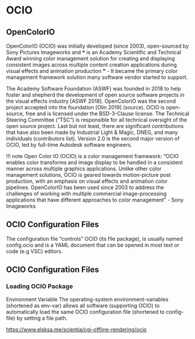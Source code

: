 # OCIO

## OpenColorIO

OpenColorIO (OCIO) was initially developed (since 2003), open-sourced by Sony Pictures Imageworks and ❝ is an Academy Scientific and Technical Award winning color management solution for creating and displaying consistent images across multiple content creation applications during visual effects and animation production ❞ - It became the primary color management framework solution many software vendor started to support.


The Academy Software Foundation (ASWF) was founded in 2018 to help foster and shepherd the development of open source software projects in the visual effects industry [ASWF 2018]. OpenColorIO was the second project accepted into the foundation [Olin 2019] (source). OCIO is open-source, free and is licensed under the BSD-3-Clause license. The Technical Steering Committee (“TSC”) is responsible for all technical oversight of the open source project. Last but not least, there are significant contributions that have also been made by Industrial Light & Magic, DNEG, and many individuals (contributors list). Version 2.0 is the second major version of OCIO, led by full-time Autodesk software engineers. 

!!! note
    Open Color IO (OCIO) is a color management framework:
    “OCIO enables color transforms and image display to be handled in a consistent manner across multiple graphics applications.     Unlike other color management solutions, OCIO is geared towards motion-picture post production, with an emphasis on visual     effects and animation color pipelines. OpenColorIO has been used since 2003 to address the challenges of working with multiple     commercial image-processing applications that have different approaches to color management” - Sony Imageworks


## OCIO Configuration Files
The configuration file “controls” OCIO (its file package), is usually named config.ocio and is a YAML document that can be opened in most text or code (e.g VSC) editors.



## OCIO Configuration Files

### Loading OCIO Package

Environment Variable
The operating-system environment-variables (shortened as env-var) allows all software (supporting OCIO) to automatically load the same OCIO configuration file (shortened to config-file) by setting a file path.






https://www.elsksa.me/scientia/cgi-offline-rendering/ocio